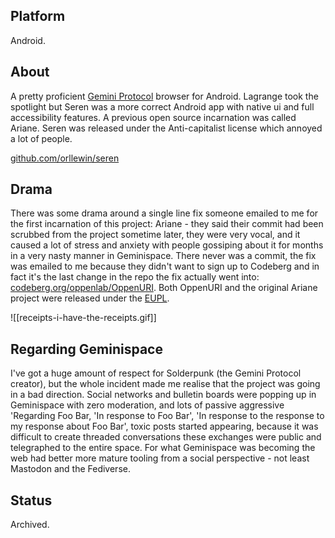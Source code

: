 ## Platform

Android.

## About

A pretty proficient [Gemini Protocol](https://en.wikipedia.org/wiki/Gemini_(protocol)) browser for Android. Lagrange took the spotlight but Seren was a more correct Android app with native ui and full accessibility features. A previous open source incarnation was called Ariane. Seren was released under the Anti-capitalist license which annoyed a lot of people. 

[github.com/orllewin/seren](https://github.com/orllewin/seren)

## Drama

There was some drama around a single line fix someone emailed to me for the first incarnation of this project: Ariane - they said their commit had been scrubbed from the project sometime later, they were very vocal, and it caused a lot of stress and anxiety with people gossiping about it for months in a very nasty manner in Geminispace. There never was a commit, the fix was emailed to me because they didn't want to sign up to Codeberg and in fact it's the last change in the repo the fix actually went into: [codeberg.org/oppenlab/OppenURI](https://codeberg.org/oppenlab/OppenURI). Both OppenURI and the original Ariane project were released under the [EUPL](https://commission.europa.eu/content/european-union-public-licence_en).

![[receipts-i-have-the-receipts.gif]]

## Regarding Geminispace

I've got a huge amount of respect for Solderpunk (the Gemini Protocol creator), but the whole incident made me realise that the project was going in a bad direction. Social networks and bulletin boards were popping up in Geminispace with zero moderation, and lots of passive aggressive 'Regarding Foo Bar, 'In response to Foo Bar', 'In response to the response to my response about Foo Bar', toxic posts started appearing, because it was difficult to create threaded conversations these exchanges were public and telegraphed to the entire space. For what Geminispace was becoming the web had better more mature tooling from a social perspective - not least Mastodon and the Fediverse.

## Status

Archived.